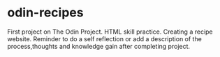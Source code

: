 # odin-recipes
First project on The Odin Project. HTML skill practice. Creating a recipe website.
Reminder to do a self reflection or add a description of the process,thoughts and knowledge gain after completing project.
